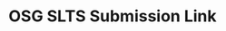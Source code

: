 ---
title: OSG SLTS Submission Link
redirect_to: https://drive.google.com/drive/folders/1FRRgGLQVogqvA5u3z3uUjUnHqHlpw0CU?usp=sharing
redirect_from: 
  - /OSGSLTSSubmission
  - /osgsltssubmission
---